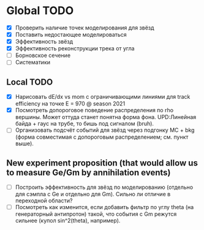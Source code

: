 # Global TODO

* [x] Проверить наличие точек моделирования для звёзд
* [x] Поставить недостающее моделироваться
* [x] Эффективность звёзд
* [x] Эффективность реконструкции трека от угла
* [ ] Борновское сечение
* [ ] Систематики

## Local TODO

* [x] Нарисовать dE/dx vs mom с ограничивающими линиями для track efficiency на точке E = 970 @ season 2021
* [x] Посмотреть допороговое поведение распределения по rho вершины. Может оттуда станет понятна форма фона.
UPD:Линейная байда + гаус на трубе, то бишь под сигналом (bruh).
* [ ] Организовать подсчёт событий для звёзд через подгонку MC + bkg (форма совместимая с допороговым распределением; см. пункт выше).

## New experiment proposition (that would allow us to measure Ge/Gm by annihilation events)

* [ ] Построить эффективность для звёзд по моделированию (отдельно для сэмпла с Ge и отдельно для Gm). Сильно ли отличие в переходной области?
* [ ] Посмотреть как изменится, если добавить фильтр по углу theta (на генераторный антипротон) такой, что события с Gm режутся сильнее (купол sin^2(theta), например).
